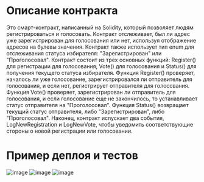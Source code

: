 # Описание контракта

Это смарт-контракт, написанный на Solidity, который позволяет людям регистрироваться и голосовать. Контракт отслеживает, был ли адрес уже зарегистрирован для голосования или нет, используя отображение адресов на булевы значения. Контракт также использует тип enum для отслеживания статуса избирателя: "Зарегистрирован" или "Проголосовал". Контракт состоит из трех основных функций: Register() для регистрации для голосования, Vote() для голосования и Status() для получения текущего статуса избирателя. Функция Register() проверяет, началось ли уже голосование, зарегистрировался ли отправитель для голосования, и если нет, регистрирует отправителя для голосования. Функция Vote() проверяет, зарегистрирован ли отправитель для голосования, и если голосование еще не закончилось, то устанавливает статус отправителя на "Проголосовал". Функция Status() возвращает текущий статус отправителя, либо "Зарегистрирован", либо "Проголосовал". Наконец, контракт испускает два события, LogNewRegistration и LogNewVote, чтобы уведомить соответствующие стороны о новой регистрации или голосовании.

# Пример деплоя и тестов

![image](https://user-images.githubusercontent.com/43700151/227236532-71dd9e27-8922-44e1-84f4-c69cc1e72f4d.png)
![image](https://user-images.githubusercontent.com/43700151/227236620-c683500f-702d-467d-aee8-8ce90dfc7ad8.png)
![image](https://user-images.githubusercontent.com/43700151/227236652-688430d0-52ca-4b42-8593-066fe7b426e9.png)
